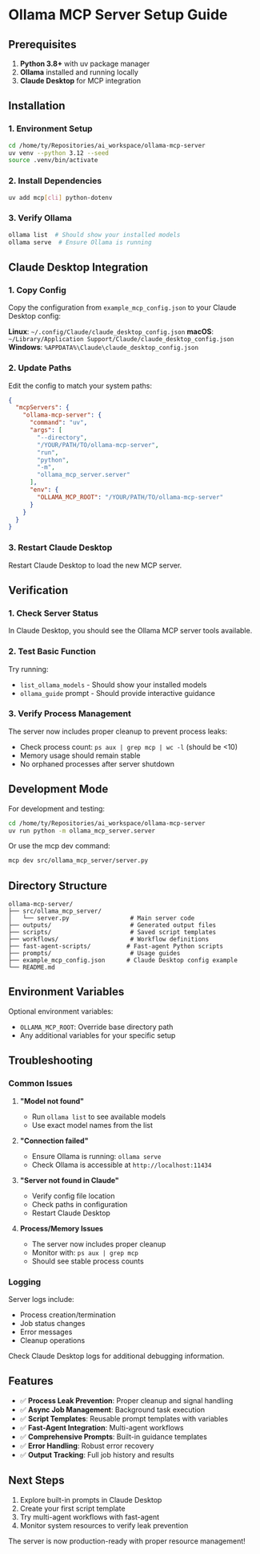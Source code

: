 # Ollama MCP Server Setup Guide

## Prerequisites

1. **Python 3.8+** with uv package manager
2. **Ollama** installed and running locally
3. **Claude Desktop** for MCP integration

## Installation

### 1. Environment Setup
```bash
cd /home/ty/Repositories/ai_workspace/ollama-mcp-server
uv venv --python 3.12 --seed
source .venv/bin/activate
```

### 2. Install Dependencies
```bash
uv add mcp[cli] python-dotenv
```

### 3. Verify Ollama
```bash
ollama list  # Should show your installed models
ollama serve  # Ensure Ollama is running
```

## Claude Desktop Integration

### 1. Copy Config
Copy the configuration from `example_mcp_config.json` to your Claude Desktop config:

**Linux**: `~/.config/Claude/claude_desktop_config.json`
**macOS**: `~/Library/Application Support/Claude/claude_desktop_config.json`
**Windows**: `%APPDATA%\Claude\claude_desktop_config.json`

### 2. Update Paths
Edit the config to match your system paths:
```json
{
  "mcpServers": {
    "ollama-mcp-server": {
      "command": "uv",
      "args": [
        "--directory", 
        "/YOUR/PATH/TO/ollama-mcp-server",
        "run",
        "python",
        "-m",
        "ollama_mcp_server.server"
      ],
      "env": {
        "OLLAMA_MCP_ROOT": "/YOUR/PATH/TO/ollama-mcp-server"
      }
    }
  }
}
```

### 3. Restart Claude Desktop
Restart Claude Desktop to load the new MCP server.

## Verification

### 1. Check Server Status
In Claude Desktop, you should see the Ollama MCP server tools available.

### 2. Test Basic Function
Try running:
- `list_ollama_models` - Should show your installed models
- `ollama_guide` prompt - Should provide interactive guidance

### 3. Verify Process Management
The server now includes proper cleanup to prevent process leaks:
- Check process count: `ps aux | grep mcp | wc -l` (should be <10)
- Memory usage should remain stable
- No orphaned processes after server shutdown

## Development Mode

For development and testing:

```bash
cd /home/ty/Repositories/ai_workspace/ollama-mcp-server
uv run python -m ollama_mcp_server.server
```

Or use the mcp dev command:
```bash
mcp dev src/ollama_mcp_server/server.py
```

## Directory Structure

```
ollama-mcp-server/
├── src/ollama_mcp_server/
│   └── server.py                 # Main server code
├── outputs/                      # Generated output files
├── scripts/                      # Saved script templates
├── workflows/                    # Workflow definitions
├── fast-agent-scripts/          # Fast-agent Python scripts
├── prompts/                      # Usage guides
├── example_mcp_config.json      # Claude Desktop config example
└── README.md
```

## Environment Variables

Optional environment variables:
- `OLLAMA_MCP_ROOT`: Override base directory path
- Any additional variables for your specific setup

## Troubleshooting

### Common Issues

1. **"Model not found"**
   - Run `ollama list` to see available models
   - Use exact model names from the list

2. **"Connection failed"**
   - Ensure Ollama is running: `ollama serve`
   - Check Ollama is accessible at `http://localhost:11434`

3. **"Server not found in Claude"**
   - Verify config file location
   - Check paths in configuration
   - Restart Claude Desktop

4. **Process/Memory Issues**
   - The server now includes proper cleanup
   - Monitor with: `ps aux | grep mcp`
   - Should see stable process counts

### Logging

Server logs include:
- Process creation/termination
- Job status changes
- Error messages
- Cleanup operations

Check Claude Desktop logs for additional debugging information.

## Features

- ✅ **Process Leak Prevention**: Proper cleanup and signal handling
- ✅ **Async Job Management**: Background task execution
- ✅ **Script Templates**: Reusable prompt templates with variables
- ✅ **Fast-Agent Integration**: Multi-agent workflows
- ✅ **Comprehensive Prompts**: Built-in guidance templates
- ✅ **Error Handling**: Robust error recovery
- ✅ **Output Tracking**: Full job history and results

## Next Steps

1. Explore built-in prompts in Claude Desktop
2. Create your first script template
3. Try multi-agent workflows with fast-agent
4. Monitor system resources to verify leak prevention

The server is now production-ready with proper resource management!
